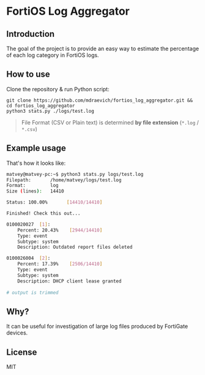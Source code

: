 # FortiOS Log Aggregator

## Introduction
The goal of the project is to provide an easy way to estimate the percentage of each log category in FortiOS logs.


## How to use
Clone the repository & run Python script:
```
git clone https://github.com/mdraevich/fortios_log_aggregator.git && cd fortios_log_aggregator
python3 stats.py ./logs/test.log
```

> File Format (CSV or Plain text) is determined **by file extension** (`*.log` / `*.csv`)



## Example usage

That's how it looks like:
```bash
matvey@matvey-pc:~$ python3 stats.py logs/test.log 
Filepath:       /home/matvey/logs/test.log
Format:         log
Size (lines):   14410

Status: 100.00%       [14410/14410]

Finished! Check this out...

0100020027  [1]:
    Percent: 20.43%    [2944/14410]
    Type: event
    Subtype: system
    Description: Outdated report files deleted

0100026004  [2]:
    Percent: 17.39%    [2506/14410]
    Type: event
    Subtype: system
    Description: DHCP client lease granted
 
# output is trimmed

```

## Why?

It can be useful for investigation of large log files produced by FortiGate devices.

## License
MIT